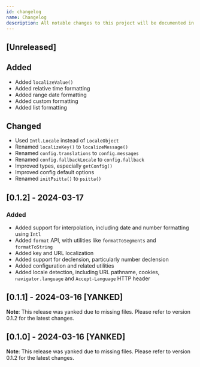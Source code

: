 ```yaml
---
id: changelog
name: Changelog
description: All notable changes to this project will be documented in this file.
---
```


## [Unreleased]

## Added

- Added `localizeValue()`
- Added relative time formatting
- Added range date formatting
- Added custom formatting
- Added list formatting

## Changed

- Used `Intl.Locale` instead of `LocaleObject`
- Renamed `localizeKey()` to `localizeMessage()`
- Renamed `config.translations` to `config.messages`
- Renamed `config.fallbackLocale` to `config.fallback`
- Improved types, especially `getConfig()`
- Improved config default options
- Renamed `initPsitta()` to `psitta()`

## [0.1.2] - 2024-03-17

### Added

- Added support for interpolation, including date and number formatting using `Intl`
- Added `format` API, with utilities like `formatToSegments` and `formatToString`
- Added key and URL localization
- Added support for declension, particularly number declension
- Added configuration and related utilities
- Added locale detection, including URL pathname, cookies, `navigator.language` and `Accept-Language` HTTP header

## [0.1.1] - 2024-03-16 [YANKED]

**Note**: This release was yanked due to missing files. Please refer to version 0.1.2 for the latest changes.

## [0.1.0] - 2024-03-16 [YANKED]

**Note**: This release was yanked due to missing files. Please refer to version 0.1.2 for the latest changes.

